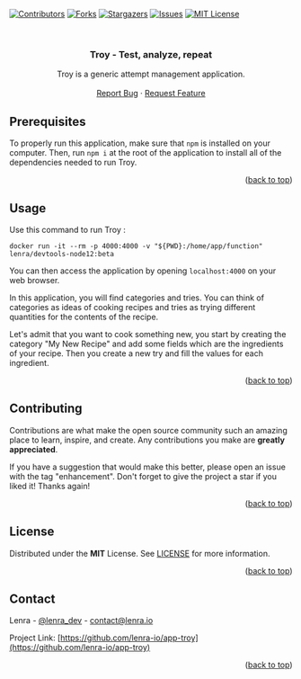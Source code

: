 <div id="top"></div>
<!--
*** This README was created with https://github.com/othneildrew/Best-README-Template
-->



<!-- PROJECT SHIELDS -->
[![Contributors][contributors-shield]][contributors-url]
[![Forks][forks-shield]][forks-url]
[![Stargazers][stars-shield]][stars-url]
[![Issues][issues-shield]][issues-url]
[![MIT License][license-shield]][license-url]



<!-- PROJECT LOGO -->
<br />
<div align="center">

<h3 align="center">Troy - Test, analyze, repeat</h3>

  <p align="center">
    Troy is a generic attempt management application.
    <br />
    <br />
    <a href="https://github.com/lenra-io/app-minella/issues">Report Bug</a>
    ·
    <a href="https://github.com/lenra-io/app-minella/issues">Request Feature</a>
  </p>
</div>




<!-- GETTING STARTED -->

## Prerequisites

To properly run this application, make sure that `npm` is installed on your computer.
Then, run `npm i` at the root of the application to install all of the dependencies needed to run Troy.

<p align="right">(<a href="#top">back to top</a>)</p>


<!-- USAGE EXAMPLES -->
## Usage

Use this command to run Troy :
```console
docker run -it --rm -p 4000:4000 -v "${PWD}:/home/app/function" lenra/devtools-node12:beta
```

You can then access the application by opening `localhost:4000` on your web browser. 

In this application, you will find categories and tries. 
You can think of categories as ideas of cooking recipes and tries as trying different quantities for the contents of the recipe.

Let's admit that you want to cook something new, you start by creating the category "My New Recipe" and add some fields which are the ingredients of your recipe. Then you create a new try and fill the values for each ingredient.

<p align="right">(<a href="#top">back to top</a>)</p>


<!-- CONTRIBUTING -->
## Contributing

Contributions are what make the open source community such an amazing place to learn, inspire, and create. Any contributions you make are **greatly appreciated**.

If you have a suggestion that would make this better, please open an issue with the tag "enhancement".
Don't forget to give the project a star if you liked it! Thanks again!

<p align="right">(<a href="#top">back to top</a>)</p>



<!-- LICENSE -->
## License

Distributed under the **MIT** License. See [LICENSE](./LICENSE) for more information.

<p align="right">(<a href="#top">back to top</a>)</p>



<!-- CONTACT -->
## Contact

Lenra - [@lenra_dev](https://twitter.com/lenra_dev) - contact@lenra.io

Project Link: [https://github.com/lenra-io/app-troy](https://github.com/lenra-io/app-troy)

<p align="right">(<a href="#top">back to top</a>)</p>


<!-- MARKDOWN LINKS & IMAGES -->
<!-- https://www.markdownguide.org/basic-syntax/#reference-style-links -->
[contributors-shield]: https://img.shields.io/github/contributors/lenra-io/app-troy.svg?style=for-the-badge
[contributors-url]: https://github.com/lenra-io/app-troy/graphs/contributors
[forks-shield]: https://img.shields.io/github/forks/lenra-io/app-troy.svg?style=for-the-badge
[forks-url]: https://github.com/lenra-io/app-troy/network/members
[stars-shield]: https://img.shields.io/github/stars/lenra-io/app-troy.svg?style=for-the-badge
[stars-url]: https://github.com/lenra-io/app-troy/stargazers
[issues-shield]: https://img.shields.io/github/issues/lenra-io/app-troy.svg?style=for-the-badge
[issues-url]: https://github.com/lenra-io/app-troy/issues
[license-shield]: https://img.shields.io/github/license/lenra-io/app-troy.svg?style=for-the-badge
[license-url]: https://github.com/lenra-io/app-troy/blob/master/LICENSE.txt
